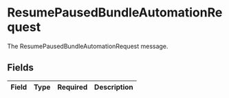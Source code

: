 # ResumePausedBundleAutomationRequest

The ResumePausedBundleAutomationRequest message.


## Fields

| Field       | Type        | Required    | Description |
| ----------- | ----------- | ----------- | ----------- |
